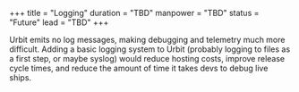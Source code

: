 +++
title = "Logging"
duration = "TBD"
manpower = "TBD"
status = "Future"
lead = "TBD"
+++

Urbit emits no log messages, making debugging and telemetry much more difficult.  Adding a basic logging system to Urbit (probably logging to files as a first step, or maybe syslog) would reduce hosting costs, improve release cycle times, and reduce the amount of time it takes devs to debug live ships.
